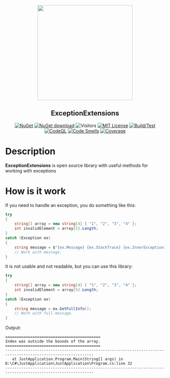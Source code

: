 <div align="center">
 <img src="icon.png" weight="500px" height="300px" />
 <h2>ExceptionExtensions</h2>
 
 [![NuGet](https://img.shields.io/nuget/v/Kurnakov.ExceptionExtensions.svg)](https://www.nuget.org/packages/Kurnakov.ExceptionExtensions)
 [![NuGet download](https://img.shields.io/nuget/dt/Kurnakov.ExceptionExtensions.svg)](https://www.nuget.org/packages/Kurnakov.ExceptionExtensions) 
 ![Visitors](http://estruyf-github.azurewebsites.net/api/VisitorHit?user=KurnakovMaksim&repo=ExceptionExtensions&countColor=%237B1E7A&style=flat)
  [![MIT License](https://img.shields.io/github/license/KurnakovMaksim/ExceptionExtensions?color=%230b0&style=flat)](https://github.com/KurnakovMaksim/ExceptionExtensions/blob/main/LICENSE)
 [![Build/Test](https://github.com/KurnakovMaksim/ExceptionExtensions/actions/workflows/build-test.yml/badge.svg)](https://github.com/KurnakovMaksim/ExceptionExtensions/actions/workflows/build-test.yml)
 [![CodeQL](https://github.com/KurnakovMaksim/ExceptionExtensions/workflows/CodeQL/badge.svg)](https://github.com/KurnakovMaksim/ExceptionExtensions/actions?query=workflow%3ACodeQL)
 [![Code Smells](https://sonarcloud.io/api/project_badges/measure?project=kurnakovv_ExceptionExtensions&metric=code_smells)](https://sonarcloud.io/summary/new_code?id=kurnakovv_ExceptionExtensions) [![Coverage](https://sonarcloud.io/api/project_badges/measure?project=kurnakovv_ExceptionExtensions&metric=coverage)](https://sonarcloud.io/summary/new_code?id=kurnakovv_ExceptionExtensions)

</div>

# Description
<b>ExceptionExtensions</b> is open source library with useful methods for working with exceptions

# How is it work
If you need to handle an exception, you do something like this:
``` cs
try
{
    string[] array = new string[4] { "1", "2", "3", "4" };
    int invalidElement = array[5].Length;
}
catch (Exception ex)
{
    string message = $"{ex.Message} {ex.StackTrace} {ex.InnerException}"; // Or something else...
    // Work with message.
}
```
It is not usable and not readable, but you can use this library:
``` cs
try
{
    string[] array = new string[4] { "1", "2", "3", "4" };
    int invalidElement = array[5].Length;
}
catch (Exception ex)
{
    string message = ex.GetFullInfo();
    // Work with full message.
}
```
Output:
```
==========================================
Index was outside the bounds of the array.
==========================================
-------------------------------------------------------------------------------------------------------------
   at JustApplication.Program.Main(String[] args) in D:\C#\JustApplication\JustApplication\Program.cs:line 32
-------------------------------------------------------------------------------------------------------------

```
